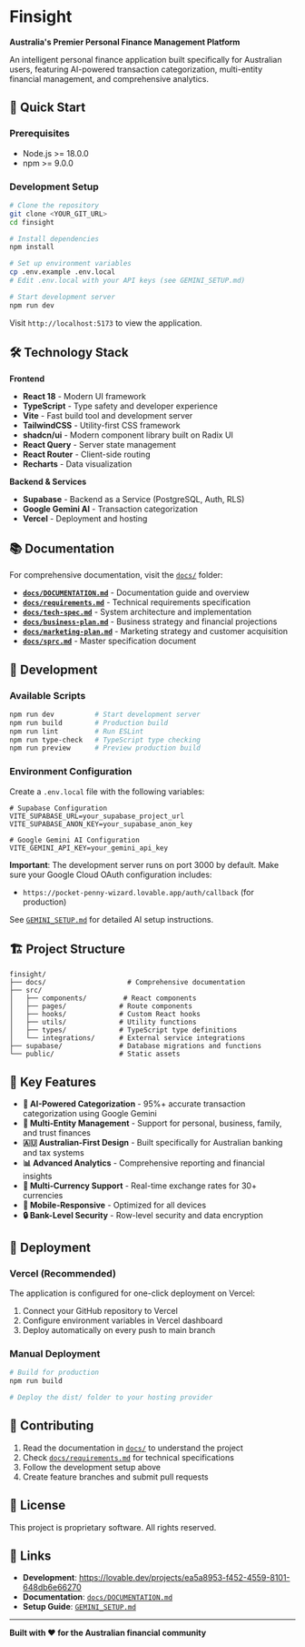 # Finsight

**Australia's Premier Personal Finance Management Platform**

An intelligent personal finance application built specifically for Australian users, featuring AI-powered transaction categorization, multi-entity financial management, and comprehensive analytics.

## 🚀 Quick Start

### Prerequisites
- Node.js >= 18.0.0
- npm >= 9.0.0

### Development Setup

```bash
# Clone the repository
git clone <YOUR_GIT_URL>
cd finsight

# Install dependencies
npm install

# Set up environment variables
cp .env.example .env.local
# Edit .env.local with your API keys (see GEMINI_SETUP.md)

# Start development server
npm run dev
```

Visit `http://localhost:5173` to view the application.

## 🛠️ Technology Stack

**Frontend**
- **React 18** - Modern UI framework
- **TypeScript** - Type safety and developer experience
- **Vite** - Fast build tool and development server
- **TailwindCSS** - Utility-first CSS framework
- **shadcn/ui** - Modern component library built on Radix UI
- **React Query** - Server state management
- **React Router** - Client-side routing
- **Recharts** - Data visualization

**Backend & Services**
- **Supabase** - Backend as a Service (PostgreSQL, Auth, RLS)
- **Google Gemini AI** - Transaction categorization
- **Vercel** - Deployment and hosting

## 📚 Documentation

For comprehensive documentation, visit the [`docs/`](./docs/) folder:

- **[`docs/DOCUMENTATION.md`](./docs/DOCUMENTATION.md)** - Documentation guide and overview
- **[`docs/requirements.md`](./docs/requirements.md)** - Technical requirements specification
- **[`docs/tech-spec.md`](./docs/tech-spec.md)** - System architecture and implementation
- **[`docs/business-plan.md`](./docs/business-plan.md)** - Business strategy and financial projections
- **[`docs/marketing-plan.md`](./docs/marketing-plan.md)** - Marketing strategy and customer acquisition
- **[`docs/sprc.md`](./docs/sprc.md)** - Master specification document

## 🔧 Development

### Available Scripts

```bash
npm run dev          # Start development server
npm run build        # Production build
npm run lint         # Run ESLint
npm run type-check   # TypeScript type checking
npm run preview      # Preview production build
```

### Environment Configuration

Create a `.env.local` file with the following variables:

```env
# Supabase Configuration
VITE_SUPABASE_URL=your_supabase_project_url
VITE_SUPABASE_ANON_KEY=your_supabase_anon_key

# Google Gemini AI Configuration
VITE_GEMINI_API_KEY=your_gemini_api_key
```

**Important**: The development server runs on port 3000 by default. Make sure your Google Cloud OAuth configuration includes:
- `https://pocket-penny-wizard.lovable.app/auth/callback` (for production)

See [`GEMINI_SETUP.md`](./GEMINI_SETUP.md) for detailed AI setup instructions.

## 🏗️ Project Structure

```
finsight/
├── docs/                    # Comprehensive documentation
├── src/
│   ├── components/         # React components
│   ├── pages/             # Route components
│   ├── hooks/             # Custom React hooks
│   ├── utils/             # Utility functions
│   ├── types/             # TypeScript type definitions
│   └── integrations/      # External service integrations
├── supabase/              # Database migrations and functions
└── public/                # Static assets
```

## 🌟 Key Features

- **🤖 AI-Powered Categorization** - 95%+ accurate transaction categorization using Google Gemini
- **🏢 Multi-Entity Management** - Support for personal, business, family, and trust finances
- **🇦🇺 Australian-First Design** - Built specifically for Australian banking and tax systems
- **📊 Advanced Analytics** - Comprehensive reporting and financial insights
- **💱 Multi-Currency Support** - Real-time exchange rates for 30+ currencies
- **📱 Mobile-Responsive** - Optimized for all devices
- **🔒 Bank-Level Security** - Row-level security and data encryption

## 🚀 Deployment

### Vercel (Recommended)

The application is configured for one-click deployment on Vercel:

1. Connect your GitHub repository to Vercel
2. Configure environment variables in Vercel dashboard
3. Deploy automatically on every push to main branch

### Manual Deployment

```bash
# Build for production
npm run build

# Deploy the dist/ folder to your hosting provider
```

## 🤝 Contributing

1. Read the documentation in [`docs/`](./docs/) to understand the project
2. Check [`docs/requirements.md`](./docs/requirements.md) for technical specifications
3. Follow the development setup above
4. Create feature branches and submit pull requests

## 📄 License

This project is proprietary software. All rights reserved.

## 🔗 Links

- **Development**: https://lovable.dev/projects/ea5a8953-f452-4559-8101-648db6e66270
- **Documentation**: [`docs/DOCUMENTATION.md`](./docs/DOCUMENTATION.md)
- **Setup Guide**: [`GEMINI_SETUP.md`](./GEMINI_SETUP.md)

---

**Built with ❤️ for the Australian financial community**

